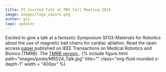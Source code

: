```yaml
---
title: PI Invited Talk at MRS Fall Meeting 2024
image: images/logo_square.png
author: gio
tags: updates
---
```

Excited to give a talk at a fantastic Symposium SF03-Materials for Robotics about the use of magnetic ball chains for cardiac ablation.
Read the open access 
<a href='https://arxiv.org/pdf/2410.16405'> paper </a> published on IEEE Transactions on Medical Robotics and Bionics (TMRB).
The <a href='https://ieeexplore.ieee.org/abstract/document/10685499'> TMRB version </a>.
{% include figure.html path="images/posts/MRS24_Talk.jpg" title="" class="img-fluid rounded z-depth-1" width = "400px" %}
